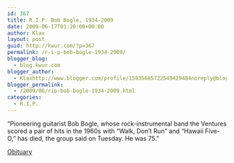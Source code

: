 ```yaml
---
id: 367
title: R.I.P. Bob Bogle, 1934-2009
date: 2009-06-17T01:20:00+00:00
author: Klax
layout: post
guid: http://kwur.com/?p=367
permalink: /r-i-p-bob-bogle-1934-2009/
blogger_blog:
  - blog.kwur.com
blogger_author:
  - Klaxhttp://www.blogger.com/profile/15835685722549429484noreply@blogger.com
blogger_permalink:
  - /2009/06/rip-bob-bogle-1934-2009.html
categories:
  - R.I.P.
---
```

<div class="pf-content">
  <p>
    &#8220;Pioneering guitarist Bob Bogle, whose rock-instrumental band the Ventures scored a pair of hits in the 1960s with &#8220;Walk, Don&#8217;t Run&#8221; and &#8220;Hawaii Five-O,&#8221; has died, the group said on Tuesday. He was 75.&#8221;
  </p>
  
  <p>
  </p>
  
  <p>
    <a href="http://www.reuters.com/article/musicNews/idUSTRE55G07Z20090617">Obituary</a>
  </p>
</div>